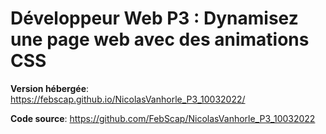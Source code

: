 # Développeur Web P3 : Dynamisez une page web avec des animations CSS

**Version hébergée**: https://febscap.github.io/NicolasVanhorle_P3_10032022/

**Code source**: https://github.com/FebScap/NicolasVanhorle_P3_10032022
